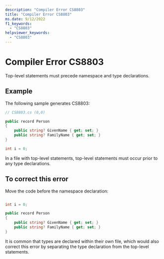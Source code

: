 ```yaml
---
description: "Compiler Error CS8803"
title: "Compiler Error CS8803"
ms.date: 9/12/2022
f1_keywords:
  - "CS8803"
helpviewer_keywords:
  - "CS8803"
---
```

# Compiler Error CS8803

Top-level statements must precede namespace and type declarations.

## Example

 The following sample generates CS8803:

```csharp
// CS8803.cs (0,0)

public record Person
{
    public string? GivenName { get; set; }
    public string? FamilyName { get; set; }
}

int i = 0;
```

In a file with top-level statements, top-level statements must occur prior to any type declarations.

## To correct this error

Move the code before the namespace declaration:

```csharp

int i = 0;

public record Person
{
    public string? GivenName { get; set; }
    public string? FamilyName { get; set; }
}
```

It is common that types are declared within their own file, which would also correct this error by separating the type declaration from the top-level statements.
